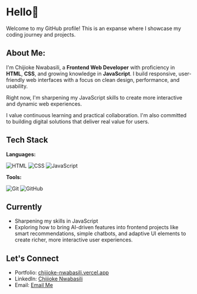 # Hello👋

Welcome to my GitHub profile! This is an expanse where I showcase my coding journey and projects.

## About Me:

I'm Chijioke Nwabasili, a **Frontend Web Developer** with proficiency in **HTML**, **CSS**, and growing knowledge in **JavaScript**. I build responsive, user-friendly web interfaces with a focus on clean design, performance, and usability.

Right now, I'm sharpening my JavaScript skills to create more interactive and dynamic web experiences.

I value continuous learning and practical collaboration. I'm also committed to building digital solutions that deliver real value for users.

## Tech Stack

**Languages:**

![HTML](https://img.shields.io/badge/-HTML5-E34F26?style=flat&logo=html5&logoColor=white)
![CSS](https://img.shields.io/badge/-CSS3-1572B6?style=flat&logo=css3&logoColor=white)
![JavaScript](https://img.shields.io/badge/-JavaScript-F7DF1E?style=flat&logo=javascript&logoColor=black)

**Tools:**

![Git](https://img.shields.io/badge/-Git-F05032?style=flat&logo=git&logoColor=white)
![GitHub](https://img.shields.io/badge/-GitHub-181717?style=flat&logo=github&logoColor=white)

## Currently

- Sharpening my skills in JavaScript
- Exploring how to bring AI-driven features into frontend projects like smart recommendations, simple chatbots, and adaptive UI elements to create richer, more interactive user experiences.

## Let's Connect

- Portfolio: [chijioke-nwabasili.vercel.app](https://chijioke-nwabasili.vercel.app)
- LinkedIn: [Chijioke Nwabasili](https://linkedin.com/in/chijioke-nwabasili)
- Email: [Email Me](mailto:chijioke.nwabasili2021@gmail.com)

